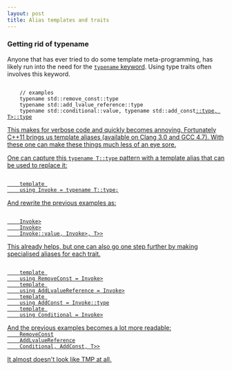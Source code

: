 ```yaml
---
layout: post
title: Alias templates and traits
---
```


<h3>Getting rid of typename</h3>

<p>Anyone that has ever tried to do some template meta-programming, has likely run into the need for the <a href="http://stackoverflow.com/a/613132/46642"><code>typename</code> keyword</a>. Using type traits often involves this keyword.</p>

<code class="cpp">
    // examples
    typename std::remove_const<T>::type
    typename std::add_lvalue_reference<T>::type
    typename std::conditional<std::is_const<T>::value, typename std::add_const<U>::type, T>::type
</code>

<p>This makes for verbose code and quickly becomes annoying. Fortunately C++11 brings us template aliases (available on Clang 3.0 and GCC 4.7). With these one can make these things much less of an eye sore.</p>

<p>One can capture this <code>typename T::type</code> pattern with a template alias that can be used to replace it:</p>

<code class="cpp">
    template <typename T>
    using Invoke = typename T::type;
</code>

And rewrite the previous examples as:

<code class="cpp">
    Invoke<std::remove_const<T>>
    Invoke<std::add_lvalue_reference<T>>
    Invoke<std::conditional<std::is_const<T>::value, Invoke<std::add_const<U>>, T>>
</code>

<p>This already helps, but one can also go one step further by making specialised aliases for each trait.</p>

<code class="cpp">
    template <typename T>
    using RemoveConst = Invoke<std::remove_const<T>>
    template <typename T>
    using AddLvalueReference = Invoke<std::add_lvalue_reference<T>>
    template <typename T>
    using AddConst = Invoke<std::add_const<U>::type
    template <typename If, typename Then, typename Else>
    using Conditional = Invoke<std::conditional<If::value, Then, Else>>
</code>

<p>And the previous examples becomes a lot more readable:</a>

<code class="cpp">
    RemoveConst<T>
    AddLvalueReference<T>
    Conditional<std::is_const<T>, AddConst<U>, T>>
</code>

<p>It almost doesn't look like TMP at all.</p>

